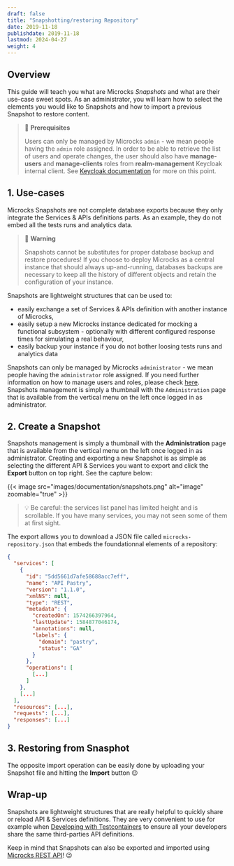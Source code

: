 ```yaml
---
draft: false
title: "Snapshotting/restoring Repository"
date: 2019-11-18
publishdate: 2019-11-18
lastmod: 2024-04-27
weight: 4
---
```


## Overview 

This guide will teach you what are Microcks *Snapshots* and what are their use-case sweet spots. As an administrator, you will learn  how to select the elements you would like to Snapshots and how to import a previous Snapshot to restore content.

> 🚨 **Prerequisites**
>
> Users can only be managed by Microcks `admin` - we mean people having the `admin` role assigned. In order to be able to retrieve the list of users and operate changes, the user should also have **manage-users** and **manage-clients** roles from **realm-management** Keycloak internal client. See [Keycloak documentation](https://www.keycloak.org/docs/latest/server_admin/index.html#_per_realm_admin_permissions) for more on this point.

## 1. Use-cases

Microcks Snapshots are not complete database exports because they only integrate the Services & APIs definitions parts. As an example, they do not embed all the tests runs and analytics data.

> 🚨 **Warning**
>
> Snapshots cannot be substitutes for proper database backup and restore procedures! If you choose to deploy Microcks as a central instance that should always up-and-running, databases backups are necessary to keep all the history of different objects and retain the configuration of your instance.

Snapshots are lightweight structures that can be used to:
* easily exchange a set of Services & APIs definition with another instance of Microcks,
* easily setup a new Microcks instance dedicated for mocking a functional subsystem - optionally with different configured response times for simulating a real behaviour,
* easily backup your instance if you do not bother loosing tests runs and analytics data

Snapshots can only be managed by Microcks `administrator` - we mean people having the `administrator` role assigned. If you need further information on how to manage users and roles, please check [here](/documentation/guides/administration/users). Snapshots management is simply a thumbnail with the `Administration` page that is available from the vertical menu on the left once logged in as administrator.

## 2. Create a Snapshot

Snapshots management is simply a thumbnail with the **Administration** page that is available from the vertical menu on the left once logged in as administrator. 
Creating and exporting a new Snapshot is as simple as selecting the different API & Services you want to export and click the **Export** button on top right. See the capture below: 

{{< image src="images/documentation/snapshots.png" alt="image" zoomable="true" >}}

> 💡 Be careful: the services list panel has limited height and is scrollable. If you have many services, you may not seen some of them at first sight.

The export allows you to download a JSON file called `microcks-repository.json` that embeds the foundationnal elements of a repository:

```json
{
  "services": [
    {
      "id": "5dd5661d7afe58688acc7eff",
      "name": "API Pastry",
      "version": "1.1.0",
      "xmlNS": null,
      "type": "REST",
      "metadata": {
        "createdOn": 1574266397964,
        "lastUpdate": 1584877046174,
        "annotations": null,
        "labels": {
          "domain": "pastry",
          "status": "GA"
        }
      },
      "operations": [
        [...]
      ]
    },
    [...]
  ],
  "resources": [...],
  "requests": [...],
  "responses": [...]
}
```

## 3. Restoring from Snasphot

The opposite import operation can be easily done by uploading your Snapshot file and hitting the **Import** button 😉

## Wrap-up

Snapshots are lightweight structures that are really helpful to quickly share or reload API & Services definitions.
They are very convenient to use for example when [Developing with Testcontainers](/documentation/guides/usage/developing-testcontainers) to ensure all your developers share the
same third-parties API definitions.

Keep in mind that Snapshots can also be exported and imported using [Microcks REST API](/documentation/references/apis/open-api)! 😉

